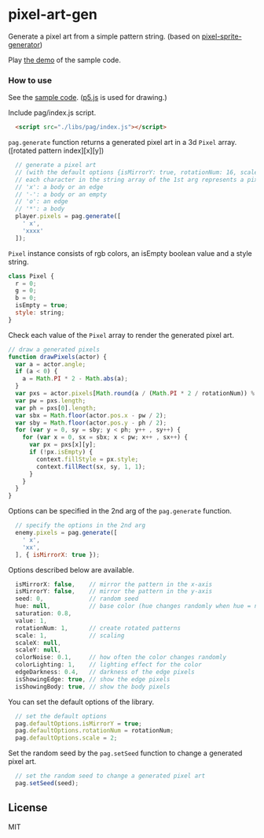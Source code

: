 pixel-art-gen
======================
Generate a pixel art from a simple pattern string.
(based on [pixel-sprite-generator](https://github.com/zfedoran/pixel-sprite-generator))

Play [the demo](https://abagames.github.io/pixel-art-gen/) of the sample code.

### How to use

See the [sample code](https://github.com/abagames/pixel-art-gen/blob/master/docs/index.html).
([p5.js](https://p5js.org/) is used for drawing.)

Include pag/index.js script.
```html
  <script src="./libs/pag/index.js"></script>
```

`pag.generate` function returns a generated pixel art in a 3d `Pixel` array.
([rotated pattern index][x][y])
```js
  // generate a pixel art
  // (with the default options {isMirrorY: true, rotationNum: 16, scale: 2})
  // each character in the string array of the 1st arg represents a pixel type
  // 'x': a body or an edge
  // '-': a body or an empty
  // 'o': an edge
  // '*': a body
  player.pixels = pag.generate([
    ' x',
    'xxxx'
  ]);
```

`Pixel` instance consists of rgb colors, an isEmpty boolean value and a style string.
```js
class Pixel {
  r = 0;
  g = 0;
  b = 0;
  isEmpty = true;
  style: string;
}
```

Check each value of the `Pixel` array to render the generated pixel art.
```js
// draw a generated pixels
function drawPixels(actor) {
  var a = actor.angle;
  if (a < 0) {
    a = Math.PI * 2 - Math.abs(a);
  }
  var pxs = actor.pixels[Math.round(a / (Math.PI * 2 / rotationNum)) % rotationNum];
  var pw = pxs.length;
  var ph = pxs[0].length;
  var sbx = Math.floor(actor.pos.x - pw / 2);
  var sby = Math.floor(actor.pos.y - ph / 2);
  for (var y = 0, sy = sby; y < ph; y++ , sy++) {
    for (var x = 0, sx = sbx; x < pw; x++ , sx++) {
      var px = pxs[x][y];
      if (!px.isEmpty) {
        context.fillStyle = px.style;
        context.fillRect(sx, sy, 1, 1);
      }
    }
  }
}
```

Options can be specified in the 2nd arg of the `pag.generate` function.
```js
  // specify the options in the 2nd arg
  enemy.pixels = pag.generate([
    ' x',
    'xx',
  ], { isMirrorX: true });
```

Options described below are available.
```js
  isMirrorX: false,    // mirror the pattern in the x-axis
  isMirrorY: false,    // mirror the pattern in the y-axis
  seed: 0,             // random seed
  hue: null,           // base color (hue changes randomly when hue = null)
  saturation: 0.8,
  value: 1,
  rotationNum: 1,      // create rotated patterns
  scale: 1,            // scaling
  scaleX: null,
  scaleY: null,
  colorNoise: 0.1,     // how often the color changes randomly
  colorLighting: 1,    // lighting effect for the color
  edgeDarkness: 0.4,   // darkness of the edge pixels
  isShowingEdge: true, // show the edge pixels
  isShowingBody: true, // show the body pixels
```

You can set the default options of the library.
```js
  // set the default options
  pag.defaultOptions.isMirrorY = true;
  pag.defaultOptions.rotationNum = rotationNum;
  pag.defaultOptions.scale = 2;
```

Set the random seed by the `pag.setSeed` function to change a generated pixel art.
```js
  // set the random seed to change a generated pixel art
  pag.setSeed(seed);
```

License
----------
MIT
